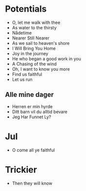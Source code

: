 Potentials
===

- O, let me walk with thee
- As water to the thirsty
- Nådetime
- Nearer Still Nearer
- As we sail to heaven's shore
- I Will Bring You Home
- Joy in the journey
- He who began a good work in you
- A Chasing of the wind
- Oh, I want to know you more
- Find us faithful
- Let us run

Alle mine dager
---
- Herren er min hyrde
- Ditt barn vil du alltid bevare
- Jeg Har Funnet Ly?


Jul
===
- O come all ye faithful

Trickier
===
- Then they will know
